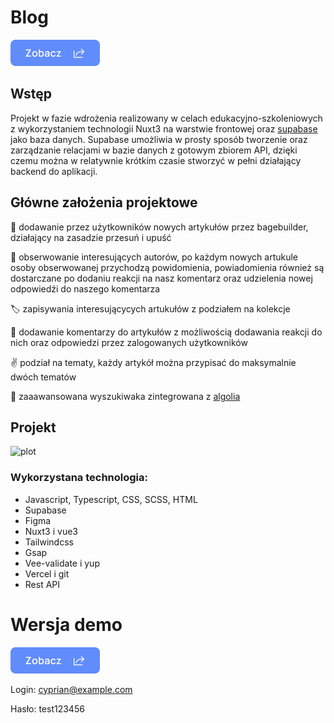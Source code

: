 # Blog

[![plot](./assets/file/show-button.png)](https://nuxt-blog-cyprian.vercel.app)

## Wstęp
Projekt w fazie wdrożenia realizowany w celach edukacyjno-szkoleniowych z wykorzystaniem technologii Nuxt3 na warstwie frontowej oraz [supabase](https://supabase.com) jako baza danych. Supabase umożliwia w prosty sposób tworzenie oraz zarządzanie relacjami w bazie danych z gotowym zbiorem API, dzięki czemu można w relatywnie krótkim czasie stworzyć w pełni działający backend do aplikacji. 


## Główne założenia projektowe

 📄 dodawanie przez użytkowników nowych artykułów przez bagebuilder, działający na zasadzie przesuń i upuść

🧑  obserwowanie interesujących autorów, po każdym nowych artukule osoby obserwowanej przychodzą powidomienia, powiadomienia również są dostarczane po dodaniu  reakcji na nasz komentarz oraz udzielenia nowej odpowiedźi do naszego komentarza

🏷️  zapisywania interesującycych artukułów z podziałem na kolekcje
 
💬  dodawanie komentarzy do artykułów z możliwością dodawania reakcji do nich oraz odpowiedzi przez zalogowanych użytkowników 

✌️  podział na tematy, każdy artykół można przypisać do maksymalnie dwóch tematów

🔎  zaaawansowana wyszukiwaka zintegrowana z  [algolia](https://www.algolia.com)

## Projekt

![plot](./assets/file/project.png)


### Wykorzystana technologia:
- Javascript, Typescript, CSS, SCSS, HTML
- Supabase
- Figma
- Nuxt3 i vue3
- Tailwindcss
- Gsap
- Vee-validate i yup
- Vercel i git
- Rest API

# Wersja demo

[![plot](./assets/file/show-button.png)](https://nuxt-blog-cyprian.vercel.app)


Login: cyprian@example.com

Hasło: test123456
